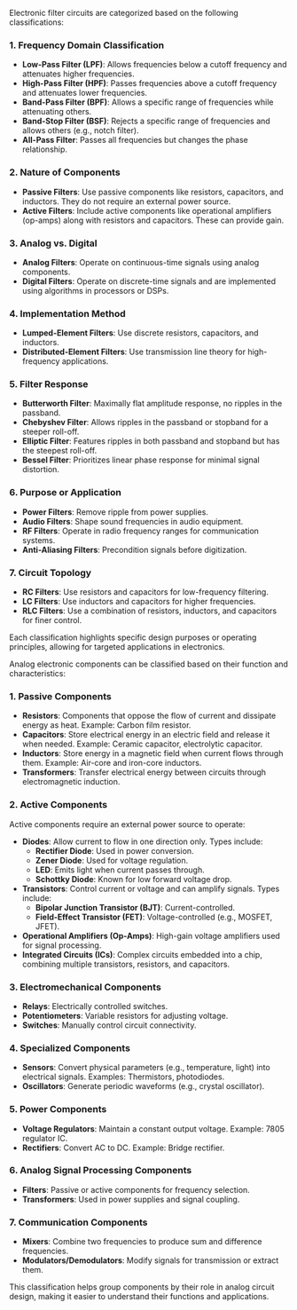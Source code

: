 Electronic filter circuits are categorized based on the following classifications:

### 1. **Frequency Domain Classification**
   - **Low-Pass Filter (LPF)**: Allows frequencies below a cutoff frequency and attenuates higher frequencies.
   - **High-Pass Filter (HPF)**: Passes frequencies above a cutoff frequency and attenuates lower frequencies.
   - **Band-Pass Filter (BPF)**: Allows a specific range of frequencies while attenuating others.
   - **Band-Stop Filter (BSF)**: Rejects a specific range of frequencies and allows others (e.g., notch filter).
   - **All-Pass Filter**: Passes all frequencies but changes the phase relationship.

### 2. **Nature of Components**
   - **Passive Filters**: Use passive components like resistors, capacitors, and inductors. They do not require an external power source.
   - **Active Filters**: Include active components like operational amplifiers (op-amps) along with resistors and capacitors. These can provide gain.

### 3. **Analog vs. Digital**
   - **Analog Filters**: Operate on continuous-time signals using analog components.
   - **Digital Filters**: Operate on discrete-time signals and are implemented using algorithms in processors or DSPs.

### 4. **Implementation Method**
   - **Lumped-Element Filters**: Use discrete resistors, capacitors, and inductors.
   - **Distributed-Element Filters**: Use transmission line theory for high-frequency applications.

### 5. **Filter Response**
   - **Butterworth Filter**: Maximally flat amplitude response, no ripples in the passband.
   - **Chebyshev Filter**: Allows ripples in the passband or stopband for a steeper roll-off.
   - **Elliptic Filter**: Features ripples in both passband and stopband but has the steepest roll-off.
   - **Bessel Filter**: Prioritizes linear phase response for minimal signal distortion.

### 6. **Purpose or Application**
   - **Power Filters**: Remove ripple from power supplies.
   - **Audio Filters**: Shape sound frequencies in audio equipment.
   - **RF Filters**: Operate in radio frequency ranges for communication systems.
   - **Anti-Aliasing Filters**: Precondition signals before digitization.

### 7. **Circuit Topology**
   - **RC Filters**: Use resistors and capacitors for low-frequency filtering.
   - **LC Filters**: Use inductors and capacitors for higher frequencies.
   - **RLC Filters**: Use a combination of resistors, inductors, and capacitors for finer control.

Each classification highlights specific design purposes or operating principles, allowing for targeted applications in electronics.

Analog electronic components can be classified based on their function and characteristics:

### 1. **Passive Components**
   - **Resistors**: Components that oppose the flow of current and dissipate energy as heat. Example: Carbon film resistor.
   - **Capacitors**: Store electrical energy in an electric field and release it when needed. Example: Ceramic capacitor, electrolytic capacitor.
   - **Inductors**: Store energy in a magnetic field when current flows through them. Example: Air-core and iron-core inductors.
   - **Transformers**: Transfer electrical energy between circuits through electromagnetic induction.

### 2. **Active Components**
   Active components require an external power source to operate:
   - **Diodes**: Allow current to flow in one direction only. Types include:
     - **Rectifier Diode**: Used in power conversion.
     - **Zener Diode**: Used for voltage regulation.
     - **LED**: Emits light when current passes through.
     - **Schottky Diode**: Known for low forward voltage drop.
   - **Transistors**: Control current or voltage and can amplify signals. Types include:
     - **Bipolar Junction Transistor (BJT)**: Current-controlled.
     - **Field-Effect Transistor (FET)**: Voltage-controlled (e.g., MOSFET, JFET).
   - **Operational Amplifiers (Op-Amps)**: High-gain voltage amplifiers used for signal processing.
   - **Integrated Circuits (ICs)**: Complex circuits embedded into a chip, combining multiple transistors, resistors, and capacitors.

### 3. **Electromechanical Components**
   - **Relays**: Electrically controlled switches.
   - **Potentiometers**: Variable resistors for adjusting voltage.
   - **Switches**: Manually control circuit connectivity.

### 4. **Specialized Components**
   - **Sensors**: Convert physical parameters (e.g., temperature, light) into electrical signals. Examples: Thermistors, photodiodes.
   - **Oscillators**: Generate periodic waveforms (e.g., crystal oscillator).

### 5. **Power Components**
   - **Voltage Regulators**: Maintain a constant output voltage. Example: 7805 regulator IC.
   - **Rectifiers**: Convert AC to DC. Example: Bridge rectifier.

### 6. **Analog Signal Processing Components**
   - **Filters**: Passive or active components for frequency selection.
   - **Transformers**: Used in power supplies and signal coupling.

### 7. **Communication Components**
   - **Mixers**: Combine two frequencies to produce sum and difference frequencies.
   - **Modulators/Demodulators**: Modify signals for transmission or extract them.

This classification helps group components by their role in analog circuit design, making it easier to understand their functions and applications.
